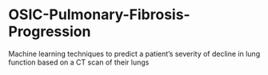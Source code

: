 # OSIC-Pulmonary-Fibrosis-Progression
 Machine learning techniques to predict a patient’s severity of decline in lung function based on a CT scan of their lungs
